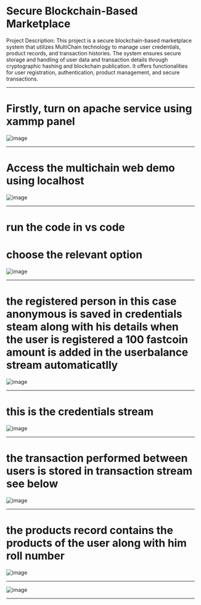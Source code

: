 # Secure Blockchain-Based Marketplace
Project Description: 
This project is a secure blockchain-based marketplace system that utilizes MultiChain technology to manage user credentials, product records, and transaction histories. The system ensures secure storage and handling of user data and transaction details through cryptographic hashing and blockchain publication. It offers functionalities for user registration, authentication, product management, and secure transactions.
________________________________________________________________________________________________________________________________
# Firstly, turn on apache service using xammp panel
![image](https://github.com/xAbdullahShaikh/Seamless-Transactions-with-Multi-Chain-Authentication/assets/123714247/23c1c7ff-97f6-4bbf-8d08-fdce6223963e)
________________________________________________________________________________________________________________________________
# Access the multichain web demo using localhost 
![image](https://github.com/xAbdullahShaikh/Seamless-Transactions-with-Multi-Chain-Authentication/assets/123714247/31252ed1-5cf6-48fb-b030-67acc64bf363)
________________________________________________________________________________________________________________________________
# run the code in vs code 
# choose the relevant option 
![image](https://github.com/xAbdullahShaikh/Seamless-Transactions-with-Multi-Chain-Authentication/assets/123714247/8c1bfff6-3d82-44ea-a2d0-210c5f108935)
________________________________________________________________________________________________________________________________
# the registered person in this case anonymous is saved in credentials steam along with his details when the user is registered a 100 fastcoin amount is added in the userbalance stream automaticatlly 

![image](https://github.com/xAbdullahShaikh/Seam#less-Transactions-with-Multi-Chain-Authentication/assets/123714247/5935e7f9-e784-4b4c-8453-b6ac5b3b4d2c)
________________________________________________________________________________________________________________________________
# this is the credentials stream
![image](https://github.com/xAbdullahShaikh/Seamless-Transactions-with-Multi-Chain-Authentication/assets/123714247/96856b40-5033-490c-919b-650db77aacc6)
________________________________________________________________________________________________________________________________
# the transaction performed between users is stored in transaction stream see below 
![image](https://github.com/xAbdullahShaikh/Seamless-Transactions-with-Multi-Chain-Authentication/assets/123714247/34e78084-fca2-4739-a059-b9498302be32)
________________________________________________________________________________________________________________________________
# the products record contains the products of the user along with him roll number 
![image](https://github.com/xAbdullahShaikh/Seamless-Transactions-with-Multi-Chain-Authentication/assets/123714247/68a8fb2d-8531-4dcb-bed6-22cf26141598)
________________________________________________________________________________________________________________________________
![image](https://github.com/xAbdullahShaikh/Seamless-Transactions-with-Multi-Chain-Authentication/assets/123714247/c6cbbd2a-81e5-43d7-a207-6abedd90d699)
________________________________________________________________________________________________________________________________
